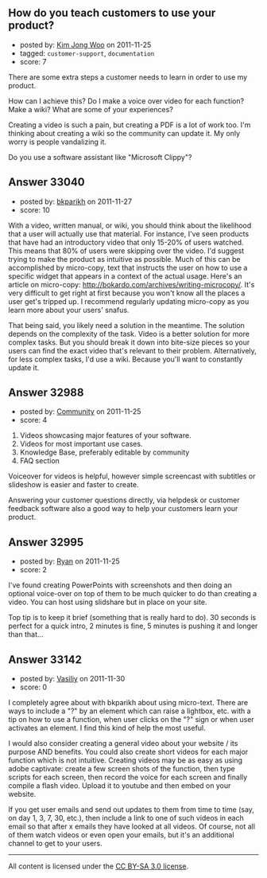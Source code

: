 ## How do you teach customers to use your product?

- posted by: [Kim Jong Woo](https://stackexchange.com/users/-1/3650-kim-jong-woo) on 2011-11-25
- tagged: `customer-support`, `documentation`
- score: 7

There are some extra steps a customer needs to learn in order to use my product.

How can I achieve this? Do I make a voice over video for each function? Make a wiki? What are some of your experiences? 

Creating a video is such a pain, but creating a PDF is a lot of work too. I'm thinking about creating a wiki so the community can update it. My only worry is people vandalizing it.

Do you use a software assistant like "Microsoft Clippy"?


## Answer 33040

- posted by: [bkparikh](https://stackexchange.com/users/-1/14682-bkparikh) on 2011-11-27
- score: 10

With a video, written manual, or wiki, you should think about the likelihood that a user will actually use that material.  For instance, I've seen products that have had an introductory video that only 15-20% of users watched.  This means that 80% of users were skipping over the video.  I'd suggest trying to make the product as intuitive as possible.  Much of this can be accomplished by micro-copy, text that instructs the user on how to use a specific widget that appears in a context of the actual usage.  Here's an article on micro-copy: http://bokardo.com/archives/writing-microcopy/.  It's very difficult to get right at first because you won't know all the places a user get's tripped up.  I recommend regularly updating micro-copy as you learn more about your users' snafus.

That being said, you likely need a solution in the meantime.  The solution depends on the complexity of the task.  Video is a better solution for more complex tasks.  But you should break it down into bite-size pieces so your users can find the exact video that's relevant to their problem.  Alternatively, for less complex tasks, I'd use a wiki.  Because you'll want to constantly update it.


## Answer 32988

- posted by: [Community](https://stackexchange.com/users/-1/-1-community) on 2011-11-25
- score: 4

 1. Videos showcasing major features of your software.
 2. Videos for most important use cases.
 3. Knowledge Base, preferably editable by community
 4. FAQ section

Voiceover for videos is helpful, however simple screencast with subtitles or slideshow is easier and faster to create.

Answering your customer questions directly, via helpdesk or customer feedback software also a good way to help your customers learn your product.


## Answer 32995

- posted by: [Ryan](https://stackexchange.com/users/-1/465-ryan) on 2011-11-25
- score: 2

I've found creating PowerPoints with screenshots and then doing an optional voice-over on top of them to be much quicker to do than creating a video. You can host using slidshare but in place on your site.

Top tip is to keep it brief (something that is really hard to do). 30 seconds is perfect for a quick intro, 2 minutes is fine, 5 minutes is pushing it and longer than that...


## Answer 33142

- posted by: [Vasiliy](https://stackexchange.com/users/-1/14038-vasiliy) on 2011-11-30
- score: 0

I completely agree about with bkparikh about using micro-text. There are ways to include a "?" by an element which can raise a lightbox, etc. with a tip on how to use a function, when user clicks on the "?" sign or when user activates an element. I find this kind of help the most useful.

I would also consider creating a general video about your website / its purpose AND benefits. You could also create short videos for each major function which is not intuitive. Creating videos may be as easy as using adobe captivate: create a few screen shots of the function, then type scripts for each screen, then record the voice for each screen and finally compile a flash video. Upload it to youtube and then embed on your website.

If you get user emails and send out updates to them from time to time (say, on day 1, 3, 7, 30, etc.), then include a link to one of such videos in each email so that after x emails they have looked at all videos. Of course, not all of them watch videos or even open your emails, but it's an additional channel to get to your users.



---

All content is licensed under the [CC BY-SA 3.0 license](https://creativecommons.org/licenses/by-sa/3.0/).
